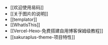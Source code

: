 - [[欢迎使用易码]]
- [[关于图片的说明]]
- [[templator]]
- [[WhatIsThis]]
- [[Vercel-Hexo-免费搭建自用博客保姆级教程]]
- [[sakuraplus-theme-项目特性]]
